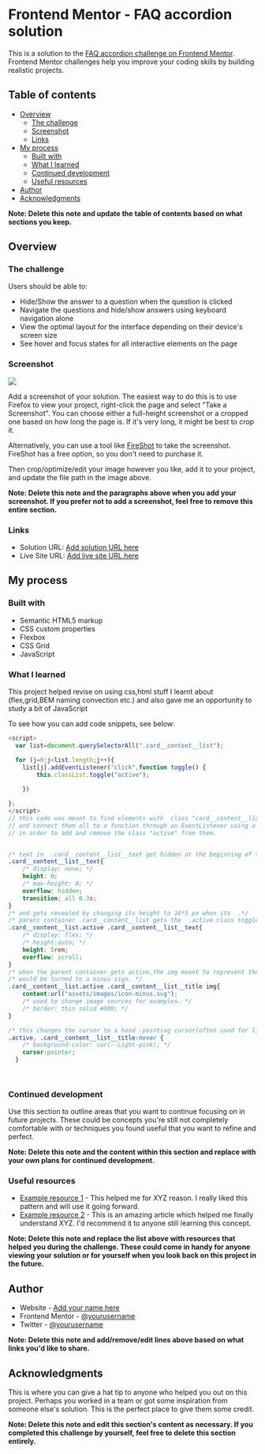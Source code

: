 # Frontend Mentor - FAQ accordion solution

This is a solution to the [FAQ accordion challenge on Frontend Mentor](https://www.frontendmentor.io/challenges/faq-accordion-wyfFdeBwBz). Frontend Mentor challenges help you improve your coding skills by building realistic projects. 

## Table of contents

- [Overview](#overview)
  - [The challenge](#the-challenge)
  - [Screenshot](#screenshot)
  - [Links](#links)
- [My process](#my-process)
  - [Built with](#built-with)
  - [What I learned](#what-i-learned)
  - [Continued development](#continued-development)
  - [Useful resources](#useful-resources)
- [Author](#author)
- [Acknowledgments](#acknowledgments)

**Note: Delete this note and update the table of contents based on what sections you keep.**

## Overview

### The challenge

Users should be able to:

- Hide/Show the answer to a question when the question is clicked
- Navigate the questions and hide/show answers using keyboard navigation alone
- View the optimal layout for the interface depending on their device's screen size
- See hover and focus states for all interactive elements on the page

### Screenshot

![](./screenshot.jpg)

Add a screenshot of your solution. The easiest way to do this is to use Firefox to view your project, right-click the page and select "Take a Screenshot". You can choose either a full-height screenshot or a cropped one based on how long the page is. If it's very long, it might be best to crop it.

Alternatively, you can use a tool like [FireShot](https://getfireshot.com/) to take the screenshot. FireShot has a free option, so you don't need to purchase it. 

Then crop/optimize/edit your image however you like, add it to your project, and update the file path in the image above.

**Note: Delete this note and the paragraphs above when you add your screenshot. If you prefer not to add a screenshot, feel free to remove this entire section.**

### Links

- Solution URL: [Add solution URL here](https://your-solution-url.com)
- Live Site URL: [Add live site URL here](https://your-live-site-url.com)

## My process

### Built with

- Semantic HTML5 markup
- CSS custom properties
- Flexbox
- CSS Grid
- JavaScript




### What I learned

This project helped revise on using css,html stuff I learnt about (flex,grid,BEM naming convection etc.) and also gave me an opportunity to study a bit of JavaScript


To see how you can add code snippets, see below:

```js
<script>
  var list=document.querySelectorAll(".card__content__list");

  for (j=0;j<list.length;j++){
    list[j].addEventListener("click",function toggle() {
        this.classList.toggle("active");
        
    })

};
</script>
// this code was meant to find elements with  class "card__content__list"
// and connect them all to a function through an EventListener using a loop
// in order to add and remove the class "active" from them.
```
```css

/* text in  .card__content__list__text get hidden at the beginning of the webpage*/
.card__content__list__text{
    /* display: none; */
    height: 0;
    /* max-height: 0; */
    overflow: hidden;
    transition: all 0.3s;
}
/* and gets revealed by changing its height to 16*5 px when its  .*/
/* parent container .card__content__list gets the  .active class toggled in it. */
.card__content__list.active .card__content__list__text{
    /* display: flex; */
    /* height:auto; */
    height: 5rem;
    overflow: scroll;
}
/* when the parent container gets active,the img meant to represent the list */
/* would be turned to a minus sign. */
.card__content__list.active .card__content__list__title img{
    content:url("assets/images/icon-minus.svg");
    /* used to change image sources for examples. */
    /* border: thin solid #000; */
}

/* this changes the cursor to a hand -pointing cursor(often used for links.) */
.active, .card__content__list__title:hover {
    /* background-color: var(--Light-pink); */
    cursor:pointer;
  }

  
```


### Continued development

Use this section to outline areas that you want to continue focusing on in future projects. These could be concepts you're still not completely comfortable with or techniques you found useful that you want to refine and perfect.

**Note: Delete this note and the content within this section and replace with your own plans for continued development.**

### Useful resources

- [Example resource 1](https://www.example.com) - This helped me for XYZ reason. I really liked this pattern and will use it going forward.
- [Example resource 2](https://www.example.com) - This is an amazing article which helped me finally understand XYZ. I'd recommend it to anyone still learning this concept.

**Note: Delete this note and replace the list above with resources that helped you during the challenge. These could come in handy for anyone viewing your solution or for yourself when you look back on this project in the future.**

## Author

- Website - [Add your name here](https://www.your-site.com)
- Frontend Mentor - [@yourusername](https://www.frontendmentor.io/profile/yourusername)
- Twitter - [@yourusername](https://www.twitter.com/yourusername)

**Note: Delete this note and add/remove/edit lines above based on what links you'd like to share.**

## Acknowledgments

This is where you can give a hat tip to anyone who helped you out on this project. Perhaps you worked in a team or got some inspiration from someone else's solution. This is the perfect place to give them some credit.

**Note: Delete this note and edit this section's content as necessary. If you completed this challenge by yourself, feel free to delete this section entirely.**
